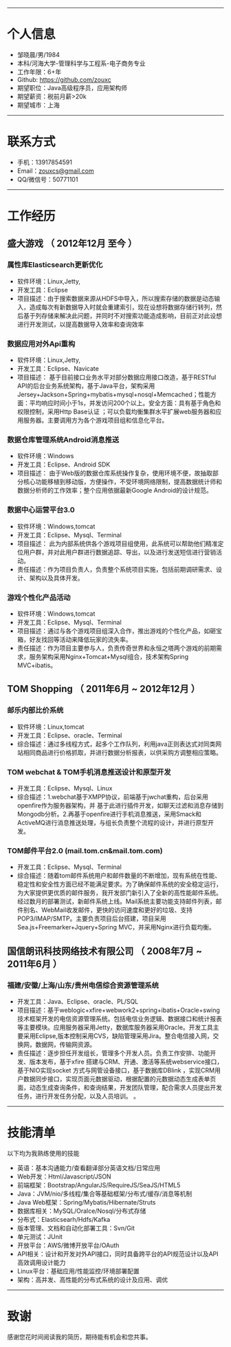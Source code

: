 
---

# 个人信息
 
 - 邹晓晨/男/1984 
 - 本科/河海大学-管理科学与工程系-电子商务专业 
 - 工作年限：6+年
 - Github: https://github.com/zouxc
 - 期望职位：Java高级程序员，应用架构师
 - 期望薪资：税前月薪>20k
 - 期望城市：上海

---
# 联系方式

- 手机：13917854591
- Email：zouxcs@gmail.com 
- QQ/微信号：50771101





---

# 工作经历

## 盛大游戏 （ 2012年12月 至今 ）

### 属性库Elasticsearch更新优化  
*  软件环境：Linux,Jetty,	
*  开发工具：Eclipse
*  项目描述：由于搜索数据来源从HDFS中导入，所以搜索存储的数据是动态输入，造成每次有新数据导入时就会重建索引，现在设想将数据存储行转列，然后基于列存储来解决此问题，并同时不对搜索功能造成影响，目前正对此设想进行开发测试，以提高数据导入效率和查询效率


### 数据应用对外Api重构 
*  软件环境：Linux,Jetty,	
*  开发工具：Eclipse、Navicate
*   项目描述： 基于目前接口业务水平对部分数据应用接口改造，基于RESTful API的后台业务系统架构，基于Java平台，架构采用Jersey+Jackson+Spring+mybatis+mysql+nosql+Memcached；性能方面：平均响应时间小于1s，并发访问200个以上。安全方面：具有基于角色和权限控制，采用Http Base认证 ；可以负载均衡集群水平扩展web服务器和应用服务器。主要调用方为各个游戏项目组和信息化平台。


###  数据仓库管理系统Android消息推送

*  软件环境：Windows	
*  开发工具：Eclipse、Android SDK
*  项目描述： 由于Web版的数据仓库系统操作复杂，使用环境不便，故抽取部分核心功能移植到移动版，方便操作，不受环境网络限制，提高数据统计师和数据分析师的工作效率；整个应用依据最新Google Android的设计规范。
  

###  数据中心运营平台3.0
*  软件环境：Windows,tomcat	
*  开发工具：Eclipse、Mysql、Terminal
*  项目描述： 此为内部系统供各个游戏项目组使用，此系统可以帮助他们精准定位用户群，并对此用户群进行数据追踪、导出，以及进行发送短信进行营销活动。
*  责任描述：作为项目负责人，负责整个系统项目实施，包括前期调研需求、设计、架构以及具体开发。

###  游戏个性化产品活动
*  软件环境：Windows,tomcat	
*  开发工具：Eclipse、Mysql、Terminal
*  项目描述：通过与各个游戏项目组深入合作，推出游戏的个性化产品，如砸宝箱，好友找回等活动来降低玩家的流失率。
*  责任描述：作为项目主要参与人，负责传奇世界和永恒之塔两个游戏的前期需求，服务架构采用Nginx+Tomcat+Mysql组合，技术架构Spring MVC+ibatis。


 
## TOM Shopping （ 2011年6月 ~ 2012年12月 ）

###    邮乐内部比价系统
*  软件环境：Linux,tomcat
*  开发工具：Eclipse、oracle、Terminal
*  综合描述：通过多线程方式，起多个工作队列，利用java正则表达式对同类网站相同商品进行价格抓取，并进行数据分析报表，以供采购方调整相应策略。


###   TOM webchat & TOM手机消息推送设计和原型开发
*  开发工具：Eclipse、Mysql、Linux
*  综合描述：1.webchat基于XMPP协议，前端基于jwchat重构，后台采用openfire作为服务器架构，并   基于此进行插件开发，如聊天过滤和消息存储到Mongodb分析。2.再基于openfire进行手机消息推送，采用Smack和ActiveMQ进行消息推送处理，与组长负责整个流程的设计，并进行原型开发。

###   TOM邮件平台2.0  (mail.tom.cn&mail.tom.com)
*  开发工具：Eclipse、Mysql、Terminal
*  综合描述：随着tom邮件系统用户和邮件数量的不断增加，现有系统在性能、稳定性和安全性方面已经不能满足要求。为了确保邮件系统的安全稳定运行，为大家提供更优质的邮件服务，我开发部门新引入了全新的高性能邮件系统。经过数月的部署测试，新邮件系统上线。Mail系统主要功能支持邮件列表，邮件别名、WebMail收发邮件，更快的访问速度和更好的垃圾、支持POP3/IMAP/SMTP。主要负责项目后台搭建，项目采用Sea.js+Freemarker+Jquery+Spring MVC，并采用Nginx进行负载均衡。



## 国信朗讯科技网络技术有限公司 （ 2008年7月 ~ 2011年6月 ）

###  福建/安徽/上海/山东/贵州电信综合资源管理系统 
*  开发工具：Java、Eclipse、oracle、PL/SQL
*  项目描述：基于weblogic+xfire+webwork2+spring+ibatis+Oracle+swing技术框架开发的电信资源管理系统。包括电信业务逻辑、数据接口和统计报表等主要模块。应用服务器采用Jetty，数据库服务器采用Oracle。开发工具主要采用Eclipse,版本控制采用CVS，缺陷管理采用Jira。整合电信接入网，交换网，数据网，传输网资源。
*  责任描述：逐步担任开发组长，管理多个开发人员。负责工作安排、功能开发、版本发布，基于xfire 搭建与CRM、开通、激活等系统webservice接口，基于NIO实现socket 方式与网管设备接口，基于数据库DBlink ，实现CRM用户数据同步接口，实现页面元数据驱动，根据配置的元数据动态生成表单页面，动态生成查询条件，和查询结果，开发团队管理，配合需求人员提出开发任务，进行开发任务分配，以及人员培训。
。




---

# 技能清单


以下均为我熟练使用的技能

- 英语：基本沟通能力/查看翻译部分英语文档/日常应用
- Web开发：Html/Javascript/JSON
- 前端框架：Bootstrap/AngularJS/RequireJS/SeaJS/HTML5
- Java：JVM/nio/多线程/集合等基础框架/分布式/缓存/消息等机制
- Java Web框架：Spring/Mybatis/Hibernate/Struts
- 数据库相关：MySQL/Oralce/Nosql/分布式存储
- 分布式：Elasticsearh/Hdfs/Kafka
- 版本管理、文档和自动化部署工具：Svn/Git
- 单元测试：JUnit
- 开放平台：AWS/微博开放平台/OAuth
- API相关：设计和开发对外API接口，同时具备跨平台的API规范设计以及API高效调用设计能力
- Linux平台：基础应用/性能监控/环境部署配置
- 架构：高并发、高性能的分布式系统的设计及应用、调优

---

# 致谢
感谢您花时间阅读我的简历，期待能有机会和您共事。
